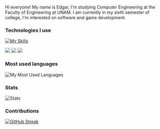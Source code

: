 Hi everyone! My name is Edgar, I'm studying Computer Engineering at the Faculty of Engineering at UNAM. I am currently in my sixth semester of college, I'm interested on software and game development.

### Technologies I use

[![My Skills](https://skillicons.dev/icons?i=cs,dotnet,cpp,python,angular,ts,js,linux&theme=dark)](https://skillicons.dev)

<div>
  <img src="https://img.shields.io/badge/Arch_Linux-1793D1?style=for-the-badge&logo=arch-linux&logoColor=white"/>
  <img src="https://img.shields.io/badge/Fedora-294172?style=for-the-badge&logo=fedora&logoColor=white"/>
  <img src="https://img.shields.io/badge/Windows-0078D6?style=for-the-badge&logo=windows&logoColor=white"/>
</div>

### Most used languages
![My Most Used Languages](https://github-readme-stats.vercel.app/api/top-langs/?username=EdgarsFeic96&theme=gotham&layout=compact&hide=HTML,CSS,SCSS&exclude_repo=ProyectoFinalPOO)

### Stats

![Stats](https://github-readme-stats.vercel.app/api?username=edgarsfeic96&show_icons=true&theme=gotham)

### Contributions
[![GitHub Streak](https://github-readme-streak-stats.herokuapp.com?user=edgarsfeic96&theme=gotham)](https://git.io/streak-stats)
